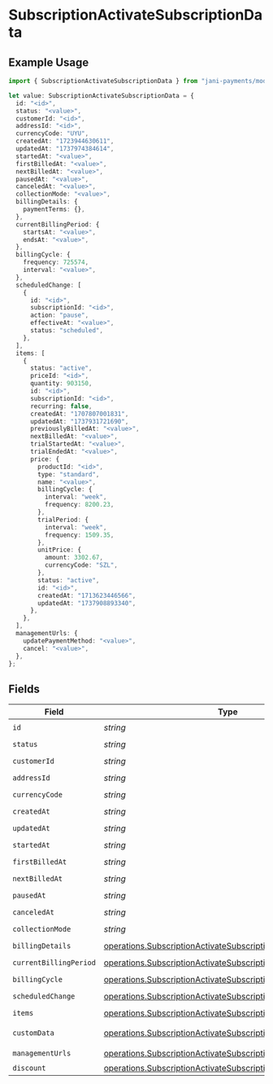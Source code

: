 # SubscriptionActivateSubscriptionData

## Example Usage

```typescript
import { SubscriptionActivateSubscriptionData } from "jani-payments/models/operations";

let value: SubscriptionActivateSubscriptionData = {
  id: "<id>",
  status: "<value>",
  customerId: "<id>",
  addressId: "<id>",
  currencyCode: "UYU",
  createdAt: "1723944630611",
  updatedAt: "1737974384614",
  startedAt: "<value>",
  firstBilledAt: "<value>",
  nextBilledAt: "<value>",
  pausedAt: "<value>",
  canceledAt: "<value>",
  collectionMode: "<value>",
  billingDetails: {
    paymentTerms: {},
  },
  currentBillingPeriod: {
    startsAt: "<value>",
    endsAt: "<value>",
  },
  billingCycle: {
    frequency: 725574,
    interval: "<value>",
  },
  scheduledChange: [
    {
      id: "<id>",
      subscriptionId: "<id>",
      action: "pause",
      effectiveAt: "<value>",
      status: "scheduled",
    },
  ],
  items: [
    {
      status: "active",
      priceId: "<id>",
      quantity: 903150,
      id: "<id>",
      subscriptionId: "<id>",
      recurring: false,
      createdAt: "1707807001831",
      updatedAt: "1737931721690",
      previouslyBilledAt: "<value>",
      nextBilledAt: "<value>",
      trialStartedAt: "<value>",
      trialEndedAt: "<value>",
      price: {
        productId: "<id>",
        type: "standard",
        name: "<value>",
        billingCycle: {
          interval: "week",
          frequency: 8200.23,
        },
        trialPeriod: {
          interval: "week",
          frequency: 1509.35,
        },
        unitPrice: {
          amount: 3302.67,
          currencyCode: "SZL",
        },
        status: "active",
        id: "<id>",
        createdAt: "1713623446566",
        updatedAt: "1737908893340",
      },
    },
  ],
  managementUrls: {
    updatePaymentMethod: "<value>",
    cancel: "<value>",
  },
};
```

## Fields

| Field                                                                                                                                              | Type                                                                                                                                               | Required                                                                                                                                           | Description                                                                                                                                        |
| -------------------------------------------------------------------------------------------------------------------------------------------------- | -------------------------------------------------------------------------------------------------------------------------------------------------- | -------------------------------------------------------------------------------------------------------------------------------------------------- | -------------------------------------------------------------------------------------------------------------------------------------------------- |
| `id`                                                                                                                                               | *string*                                                                                                                                           | :heavy_check_mark:                                                                                                                                 | N/A                                                                                                                                                |
| `status`                                                                                                                                           | *string*                                                                                                                                           | :heavy_check_mark:                                                                                                                                 | N/A                                                                                                                                                |
| `customerId`                                                                                                                                       | *string*                                                                                                                                           | :heavy_check_mark:                                                                                                                                 | N/A                                                                                                                                                |
| `addressId`                                                                                                                                        | *string*                                                                                                                                           | :heavy_check_mark:                                                                                                                                 | N/A                                                                                                                                                |
| `currencyCode`                                                                                                                                     | *string*                                                                                                                                           | :heavy_check_mark:                                                                                                                                 | N/A                                                                                                                                                |
| `createdAt`                                                                                                                                        | *string*                                                                                                                                           | :heavy_check_mark:                                                                                                                                 | N/A                                                                                                                                                |
| `updatedAt`                                                                                                                                        | *string*                                                                                                                                           | :heavy_check_mark:                                                                                                                                 | N/A                                                                                                                                                |
| `startedAt`                                                                                                                                        | *string*                                                                                                                                           | :heavy_check_mark:                                                                                                                                 | N/A                                                                                                                                                |
| `firstBilledAt`                                                                                                                                    | *string*                                                                                                                                           | :heavy_check_mark:                                                                                                                                 | N/A                                                                                                                                                |
| `nextBilledAt`                                                                                                                                     | *string*                                                                                                                                           | :heavy_check_mark:                                                                                                                                 | N/A                                                                                                                                                |
| `pausedAt`                                                                                                                                         | *string*                                                                                                                                           | :heavy_check_mark:                                                                                                                                 | N/A                                                                                                                                                |
| `canceledAt`                                                                                                                                       | *string*                                                                                                                                           | :heavy_check_mark:                                                                                                                                 | N/A                                                                                                                                                |
| `collectionMode`                                                                                                                                   | *string*                                                                                                                                           | :heavy_check_mark:                                                                                                                                 | N/A                                                                                                                                                |
| `billingDetails`                                                                                                                                   | [operations.SubscriptionActivateSubscriptionBillingDetails](../../models/operations/subscriptionactivatesubscriptionbillingdetails.md)             | :heavy_check_mark:                                                                                                                                 | N/A                                                                                                                                                |
| `currentBillingPeriod`                                                                                                                             | [operations.SubscriptionActivateSubscriptionCurrentBillingPeriod](../../models/operations/subscriptionactivatesubscriptioncurrentbillingperiod.md) | :heavy_check_mark:                                                                                                                                 | N/A                                                                                                                                                |
| `billingCycle`                                                                                                                                     | [operations.SubscriptionActivateSubscriptionBillingCycle](../../models/operations/subscriptionactivatesubscriptionbillingcycle.md)                 | :heavy_check_mark:                                                                                                                                 | N/A                                                                                                                                                |
| `scheduledChange`                                                                                                                                  | [operations.SubscriptionActivateSubscriptionScheduledChange](../../models/operations/subscriptionactivatesubscriptionscheduledchange.md)[]         | :heavy_check_mark:                                                                                                                                 | N/A                                                                                                                                                |
| `items`                                                                                                                                            | [operations.SubscriptionActivateSubscriptionItems](../../models/operations/subscriptionactivatesubscriptionitems.md)[]                             | :heavy_check_mark:                                                                                                                                 | N/A                                                                                                                                                |
| `customData`                                                                                                                                       | [operations.SubscriptionActivateSubscriptionCustomData](../../models/operations/subscriptionactivatesubscriptioncustomdata.md)                     | :heavy_minus_sign:                                                                                                                                 | Any valid JSON value                                                                                                                               |
| `managementUrls`                                                                                                                                   | [operations.SubscriptionActivateSubscriptionManagementUrls](../../models/operations/subscriptionactivatesubscriptionmanagementurls.md)             | :heavy_check_mark:                                                                                                                                 | N/A                                                                                                                                                |
| `discount`                                                                                                                                         | [operations.SubscriptionActivateSubscriptionDiscount](../../models/operations/subscriptionactivatesubscriptiondiscount.md)                         | :heavy_minus_sign:                                                                                                                                 | N/A                                                                                                                                                |